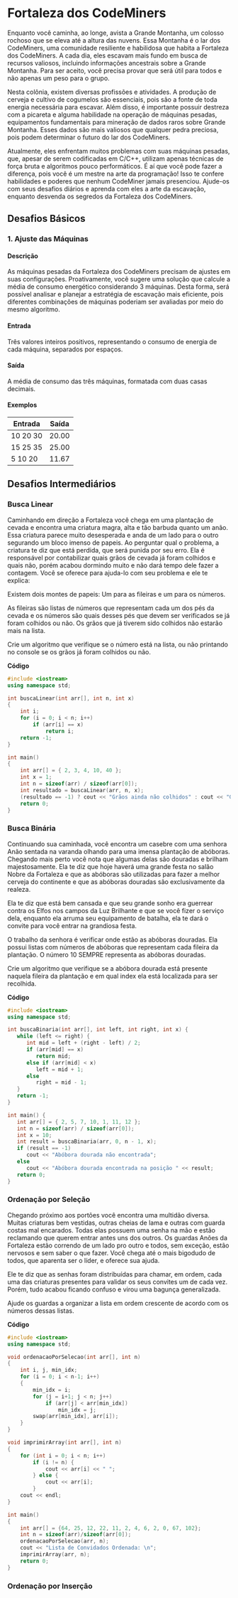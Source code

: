 # Fortaleza dos CodeMiners

Enquanto você caminha, ao longe, avista a Grande Montanha, um colosso rochoso que se eleva até a altura das nuvens. Essa Montanha é o lar dos CodeMiners, uma comunidade resiliente e habilidosa que habita a Fortaleza dos CodeMiners. A cada dia, eles escavam mais fundo em busca de recursos valiosos, incluindo informações ancestrais sobre a Grande Montanha. Para ser aceito, você precisa provar que será útil para todos e não apenas um peso para o grupo.

Nesta colônia, existem diversas profissões e atividades. A produção de cerveja e cultivo de cogumelos são essenciais, pois são a fonte de toda energia necessária para escavar. Além disso, é importante possuir destreza com a picareta e alguma habilidade na operação de máquinas pesadas, equipamentos fundamentais para mineração de dados raros sobre Grande Montanha. Esses dados são mais valiosos que qualquer pedra preciosa, pois podem determinar o futuro do lar dos CodeMiners.

Atualmente, eles enfrentam muitos problemas com suas máquinas pesadas, que, apesar de serem codificadas em C/C++, utilizam apenas técnicas de força bruta e algoritmos pouco performáticos. É aí que você pode fazer a diferença, pois você é um mestre na arte da programação! Isso te confere habilidades e poderes que nenhum CodeMiner jamais presenciou. Ajude-os com seus desafios diários e aprenda com eles a arte da escavação, enquanto desvenda os segredos da Fortaleza dos CodeMiners.

## Desafios Básicos

### 1. Ajuste das Máquinas

#### Descrição
As máquinas pesadas da Fortaleza dos CodeMiners precisam de ajustes em suas configurações. Proativamente, você sugere uma solução que calcule a média de consumo energético considerando 3 máquinas. Desta forma, será possível analisar e planejar a estratégia de escavação mais eficiente, pois diferentes combinações de máquinas poderiam ser avaliadas por meio do mesmo algoritmo.

#### Entrada
Três valores inteiros positivos, representando o consumo de energia de cada máquina, separados por espaços.

#### Saída
A média de consumo das três máquinas, formatada com duas casas decimais.

#### Exemplos

| Entrada | Saída |
|---|---|
| 10 20 30 | 20.00 |
| 15 25 35 | 25.00 |
| 5 10 20 | 11.67 |

## Desafios Intermediários

### Busca Linear

Caminhando em direção a Fortaleza você chega em uma plantação de cevada e encontra uma criatura magra, alta e tão barbuda quanto um anão. Essa criatura parece muito desesperada e anda de um lado para o outro segurando um bloco imenso de papeis. Ao perguntar qual o problema, a criatura te diz que está perdida, que será punida por seu erro. Ela é responsável por contabilizar quais grãos de cevada já foram colhidos e quais não, porém acabou dormindo muito e não dará tempo dele fazer a contagem. Você se oferece para ajuda-lo com seu problema e ele te explica:

Existem dois montes de papeis: Um para as fileiras e um para os números.

As fileiras são listas de números que representam cada um dos pés da cevada e os números são quais desses pés que devem ser verificados se já foram colhidos ou não. Os grãos que já tiverem sido colhidos não estarão mais na lista.

Crie um algoritmo que verifique se o número está na lista, ou não printando no console se os grãos já foram colhidos ou não.

**Código**

```cpp
#include <iostream>
using namespace std;

int buscaLinear(int arr[], int n, int x)
{
    int i;
    for (i = 0; i < n; i++)
        if (arr[i] == x)
            return i;
    return -1;
}

int main()
{
    int arr[] = { 2, 3, 4, 10, 40 };
    int x = 1;
    int n = sizeof(arr) / sizeof(arr[0]);
    int resultado = buscaLinear(arr, n, x);
    (resultado == -1) ? cout << "Grãos ainda não colhidos" : cout << "Grãos já colhidos" << resultado;
    return 0;
}
```

### Busca Binária

Continuando sua caminhada, você encontra um casebre com uma senhora Anão sentada na varanda olhando para uma imensa plantação de abóboras. Chegando mais perto você nota que algumas delas são douradas e brilham majestosamente. Ela te diz que hoje haverá uma grande festa no salão Nobre da Fortaleza e que as abóboras são utilizadas para fazer a melhor cerveja do continente e que as abóboras douradas são exclusivamente da realeza.

Ela te diz que está bem cansada e que seu grande sonho era guerrear contra os Elfos nos campos da Luz Brilhante e que se você fizer o serviço dela, enquanto ela arruma seu equipamento de batalha, ela te dará o convite para você entrar na grandiosa festa.

O trabalho da senhora é verificar onde estão as abóboras douradas. Ela possui listas com números de abóboras que representam cada fileira da plantação. O número 10 SEMPRE representa as abóboras douradas.

Crie um algoritmo que verifique se a abóbora dourada está presente naquela fileira da plantação e em qual index ela está localizada para ser recolhida.

**Código**

```cpp
#include <iostream>
using namespace std;

int buscaBinaria(int arr[], int left, int right, int x) {
   while (left <= right) {
      int mid = left + (right - left) / 2;
      if (arr[mid] == x)
         return mid;
      else if (arr[mid] < x)
         left = mid + 1;
      else
         right = mid - 1;
   }
   return -1;
}

int main() {
   int arr[] = { 2, 5, 7, 10, 1, 11, 12 };
   int n = sizeof(arr) / sizeof(arr[0]);
   int x = 10;
   int result = buscaBinaria(arr, 0, n - 1, x);
   if (result == -1)
      cout << "Abóbora dourada não encontrada";
   else
      cout << "Abóbora dourada encontrada na posição " << result;
   return 0;
}
```

### Ordenação por Seleção

Chegando próximo aos portões você encontra uma multidão diversa. Muitas criaturas bem vestidas, outras cheias de lama e outras com guarda costas mal encarados. Todas elas possuem uma senha na mão e estão reclamando que querem entrar antes uns dos outros. Os guardas Anões da Fortaleza estão correndo de um lado pro outro e todos, sem exceção, estão nervosos e sem saber o que fazer. Você chega até o mais bigodudo de todos, que aparenta ser o líder, e oferece sua ajuda. 

Ele te diz que as senhas foram distribuídas para chamar, em ordem, cada uma das criaturas presentes para validar os seus convites um de cada vez. Porém, tudo acabou ficando confuso e virou uma bagunça generalizada.

Ajude os guardas a organizar a lista em ordem crescente de acordo com os números dessas listas.

**Código**

```cpp
#include <iostream>
using namespace std;

void ordenacaoPorSelecao(int arr[], int n)
{
    int i, j, min_idx;
    for (i = 0; i < n-1; i++)
    {
        min_idx = i;
        for (j = i+1; j < n; j++)
            if (arr[j] < arr[min_idx])
                min_idx = j;
        swap(arr[min_idx], arr[i]);
    }
}

void imprimirArray(int arr[], int n)
{
    for (int i = 0; i < n; i++)
        if (i != n) {
            cout << arr[i] << " ";
        } else {
            cout << arr[i];
        }
    cout << endl;
}

int main()
{
    int arr[] = {64, 25, 12, 22, 11, 2, 4, 6, 2, 0, 67, 102};
    int n = sizeof(arr)/sizeof(arr[0]);
    ordenacaoPorSelecao(arr, n);
    cout << "Lista de Convidados Ordenada: \n";
    imprimirArray(arr, n);
    return 0;
}
```

### Ordenação por Inserção
